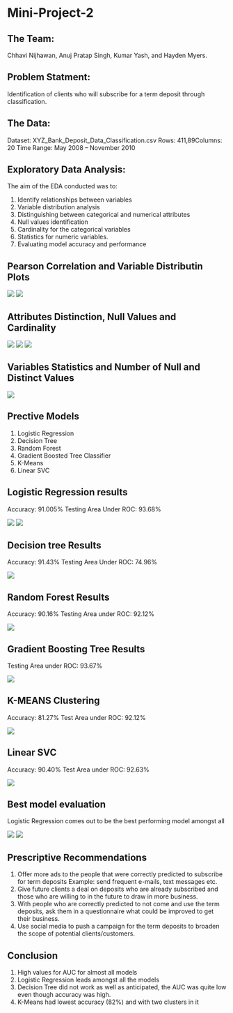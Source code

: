 # Mini-Project-2

## The Team: 
Chhavi Nijhawan, Anuj Pratap Singh, Kumar Yash, and Hayden Myers.

## Problem Statment: 
Identification of clients who will subscribe for a term deposit through classification.

## The Data:
Dataset: XYZ_Bank_Deposit_Data_Classification.csv​
Rows: 411,89​
Columns: 20​
Time Range: May 2008 – November 2010


## Exploratory Data Analysis:
The aim of the EDA conducted was to:​
1. Identify relationships between variables​
2. Variable distribution analysis​
3. Distinguishing between categorical and numerical attributes​
4. Null values identification​
5. Cardinality for the categorical variables​
6. Statistics for numeric variables.
7. Evaluating model accuracy and performance

## Pearson Correlation and Variable Distributin Plots
![](1.jpg)
![](2.jpg)
## Attributes Distinction, Null Values and Cardinality
![](3.jpg)
![](4.jpg)
![](5.jpg)
## Variables Statistics and Number of Null and Distinct Values
![](6.jpg)
## Prective Models 
1. Logistic Regression​
2. Decision Tree​
3. Random Forest ​
4. Gradient Boosted Tree Classifier​
5. K-Means​
6. Linear SVC 

## Logistic Regression results
Accuracy: 91.005%
Testing Area Under ROC: 93.68%

![](8.jpg)
![](7.jpg)

## Decision tree Results
Accuracy: 91.43%
Testing Area Under ROC: 74.96%

![](9.jpg)

## Random Forest Results
Accuracy: 90.16%
Testing Area under ROC: 92.12%

![](10.jpg)

## Gradient Boosting Tree Results
Testing Area under ROC: 93.67%

![](11.jpg)

## K-MEANS Clustering
Accuracy: 81.27%
Test Area under ROC: 92.12%

![](12.jpg)

## Linear SVC
Accuracy: 90.40%
Test Area under ROC: 92.63%

![](13.jpg)

## Best model evaluation
Logistic Regression comes out to be the best performing model amongst all

![](15.jpg)
![](14.jpg)

## Prescriptive Recommendations

1. Offer more ads to the people that were correctly predicted to subscribe for term deposits​
Example:  send frequent e-mails, text messages etc.
2. Give future clients a deal on deposits who are already subscribed and those who are willing to in the future to draw in more business. ​
3. With people who are correctly predicted to not come and use the term deposits, ask them in a questionnaire what could be improved to get their business. 
4. Use social media to push a campaign for the term deposits to broaden the scope of potential clients/customers. 

## Conclusion

1. High values for AUC for almost all models
2. Logistic Regression leads amongst all the models
3. Decision Tree did not work as well as anticipated, the AUC was quite low even though accuracy was high.
4. K-Means had lowest accuracy (82%) and with two clusters in it
